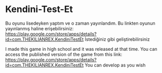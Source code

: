 # Kendini-Test-Et
Bu oyunu lisedeyken yaptım ve o zaman yayınlandım.
Bu linkten oyunun yayınlanmış haline erişebilirsiniz:
https://play.google.com/store/apps/details?id=com.THEKILIANREX.KendiniTestEt
İstediğiniz gibi geliştirebilirsiniz


I made this game in high school and it was released at that time.
You can access the published version of the game from this link:
https://play.google.com/store/apps/details?id=com.THEKILIANREX.KendiniTestEt
You can develop as you wish
